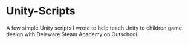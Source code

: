 # Unity-Scripts

A few simple Unity scripts I wrote to help teach Unity to children game design with Deleware Steam Academy on Outschool.
